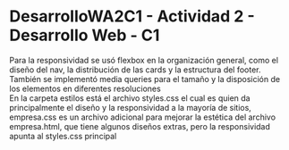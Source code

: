 # DesarrolloWA2C1 - Actividad 2 - Desarrollo Web - C1
Para la responsividad se usó flexbox en la organización general, como el diseño del nav, la distribución de las cards y la estructura del footer. También se implementó media queries para el tamaño y la disposición de los elementos en diferentes resoluciones\
En la carpeta estilos está el archivo styles.css el cual es quien da principalmente el diseño y la responsividad a la mayoría de sitios, empresa.css es un archivo adicional para mejorar la estética del archivo empresa.html, que tiene algunos diseños extras, pero la responsividad apunta al styles.css principal

